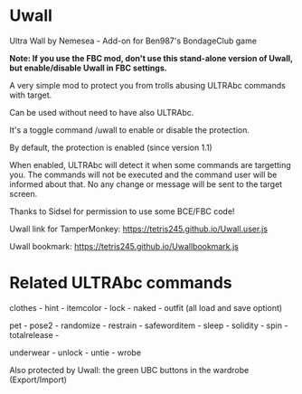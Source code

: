 # Uwall

Ultra Wall by Nemesea - Add-on for Ben987's BondageClub game

**Note: If you use the FBC mod, don't use this stand-alone version of Uwall, but enable/disable Uwall in FBC settings.**

A very simple mod to protect you from trolls abusing ULTRAbc commands with target.

Can be used without need to have also ULTRAbc.

It's a toggle command /uwall to enable or disable the protection.

By default, the protection is enabled (since version 1.1)

When enabled, ULTRAbc will detect it when some commands are targetting you. 
The commands will not be executed and the command user will be informed about that.
No any change or message will be sent to the target screen.

Thanks to Sidsel for permission to use some BCE/FBC code!

Uwall link for TamperMonkey: https://tetris245.github.io/Uwall.user.js

Uwall bookmark: https://tetris245.github.io/Uwallbookmark.js

# Related ULTRAbc commands

clothes - hint - itemcolor - lock - naked - outfit (all load and save optiont) 

pet - pose2 - randomize - restrain - safeworditem - sleep - solidity - spin - totalrelease -

underwear - unlock - untie - wrobe

Also protected by Uwall: the green UBC buttons in the wardrobe (Export/Import)
